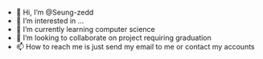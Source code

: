 - 👋 Hi, I’m @Seung-zedd
- 👀 I’m interested in ...
- 🌱 I’m currently learning computer science
- 💞️ I’m looking to collaborate on project requiring graduation
- 📫 How to reach me is just send my email to me or contact my accounts

<!---
Seung-zedd/Seung-zedd is a ✨ special ✨ repository because its `README.md` (this file) appears on your GitHub profile.
You can click the Preview link to take a look at your changes.
--->

